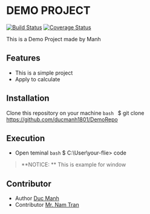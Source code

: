 # DEMO PROJECT

[![Build Status](https://travis-ci.org/ArduPilot/ardupilot.svg?branch=master)](https://travis-ci.org/ArduPilot/ardupilot)
[![Coverage Status](https://coveralls.io/repos/github/ArduPilot/ardupilot/badge.svg?branch=master)](https://coveralls.io/github/ArduPilot/ardupilot?branch=master)

This is a Demo Project made by Manh

## Features

* This is a simple project
* Apply to calculate 


## Installation

Clone this repository on your machine
```bash ```
$ git clone https://github.com/ducmanh1801/DemoRepo 


## Execution

* Open teminal
```bash```
$ C:\User\your-flie> code 
> **NOTICE: ** This is example for window

## Contributor

* Author
 [Duc Manh](https://www.facebook.com/)
* Contributor
 [Mr. Nam Tran](https://www.facebook.com/tranducnamtoan)

